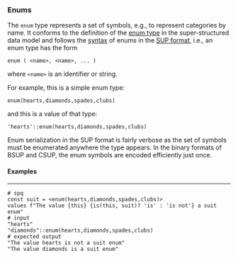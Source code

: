 ### Enums

The `enum` type represents a set of symbols, e.g., to represent
categories by name.
It conforms to the definition of the
[enum type](../../formats/model.md#26-enum)
in the super-structured data model and follows the
[syntax](../../formats/sup.md#256-enum-type)
of enums in the [SUP format](../../formats/sup.md), i.e.,
an enum type has the form
```
enum ( <name>, <name>, ... )
```
where `<name>` is an identifier or string.

For example, this is a simple enum type:
```
enum(hearts,diamonds,spades,clubs)
```
and this is a value of that type:
```
'hearts'::enum(hearts,diamonds,spades,clubs)
```

Enum serialization in the SUP format is fairly verbose as the set of
symbols must be enumerated anywhere the type appears.  In the binary formats
of BSUP and CSUP, the enum symbols are encoded efficiently just once.

#### Examples

---
```mdtest-spq {data-layout="stacked"}
# spq
const suit = <enum(hearts,diamonds,spades,clubs)>
values f"The value {this} {is(this, suit)? 'is' : 'is not'} a suit enum"
# input
"hearts"
"diamonds"::enum(hearts,diamonds,spades,clubs)
# expected output
"The value hearts is not a suit enum"
"The value diamonds is a suit enum"
```
